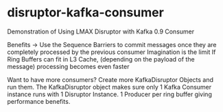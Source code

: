 # disruptor-kafka-consumer
Demonstration of Using LMAX Disruptor with Kafka 0.9 Consumer

Benefits -> Use the Sequence Barriers to commit messages once they are completely processed by the previous consumer
Imagination is the limit
If Ring Buffers can fit in L3 Cache, (depending on the payload of the message) processing becomes even faster

Want to have more consumers? Create more KafkaDisruptor Objects and run them. The KafkaDisruptor object makes sure only 1 Kafka Consumer instance
runs with 1 Disruptor Instance.   1 Producer per ring buffer giving performance benefits.

